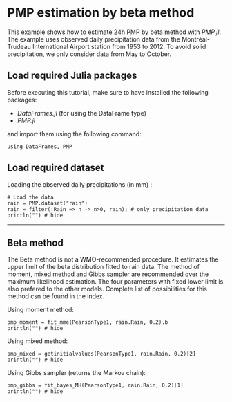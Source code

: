 # PMP estimation by beta method

This example shows how to estimate 24h PMP by beta method with *PMP.jl*. The example uses observed daily precipitation data from the Montréal-Trudeau International Airport station from 1953 to 2012. To avoid solid precipitation, we only consider data from May to October. 

## Load required Julia packages

Before executing this tutorial, make sure to have installed the following packages:

- *DataFrames.jl* (for using the DataFrame type)
- *PMP.jl*

and import them using the following command:
 ```@repl OtherMethods
using DataFrames, PMP
```


## Load required dataset

Loading the observed daily precipitations (in mm) :
```@example OtherMethods
# Load the data
rain = PMP.dataset("rain")
rain = filter(:Rain => n -> n>0, rain); # only precipitation data
println("") # hide
```

---
## Beta method

The Beta method is not a WMO-recommended procedure. It estimates the upper limit of the beta distribution fitted to rain data. The method of moment, mixed method and Gibbs sampler are recommended over the maximum likelihood estimation. The four parameters with fixed lower limit is also prefered to the other models. Complete list of possibilities for this method csn be found in the index.

Using moment method:
```@example BetaMethod
pmp_moment = fit_mme(PearsonType1, rain.Rain, 0.2).b
println("") # hide
```

Using mixed method:
```@example BetaMethod
pmp_mixed = getinitialvalues(PearsonType1, rain.Rain, 0.2)[2]
println("") # hide
```

Using Gibbs sampler (returns the Markov chain):
```@example BetaMethod
pmp_gibbs = fit_bayes_MH(PearsonType1, rain.Rain, 0.2)[1]
println("") # hide
```